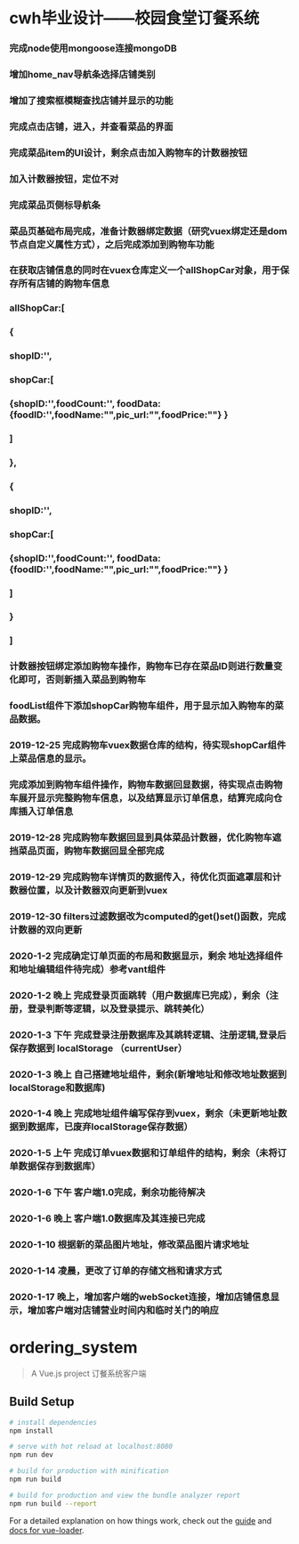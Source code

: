 # cwh毕业设计——校园食堂订餐系统

### 	完成node使用mongoose连接mongoDB

###   增加home_nav导航条选择店铺类别

###   增加了搜索框模糊查找店铺并显示的功能

###   完成点击店铺，进入，并查看菜品的界面

###   完成菜品item的UI设计，剩余点击加入购物车的计数器按钮

###   加入计数器按钮，定位不对    

###   完成菜品页侧标导航条

###   菜品页基础布局完成，准备计数器绑定数据（研究vuex绑定还是dom节点自定义属性方式），之后完成添加到购物车功能

###   在获取店铺信息的同时在vuex仓库定义一个allShopCar对象，用于保存所有店铺的购物车信息
###   allShopCar:[
###        {   
###            shopID:'',
###            shopCar:[
###                {shopID:'',foodCount:'',  foodData:{foodID:'',foodName:"",pic_url:"",foodPrice:""}  }
###            ]
###        },
###        {
###            shopID:'',
###            shopCar:[
###                {shopID:'',foodCount:'',  foodData:{foodID:'',foodName:"",pic_url:"",foodPrice:""}  }
###            ]
###        }
###    ]

###   计数器按钮绑定添加购物车操作，购物车已存在菜品ID则进行数量变化即可，否则新插入菜品到购物车

###   foodList组件下添加shopCar购物车组件，用于显示加入购物车的菜品数据。

###   2019-12-25 完成购物车vuex数据仓库的结构，待实现shopCar组件上菜品信息的显示。

###   完成添加到购物车组件操作，购物车数据回显数据，待实现点击购物车展开显示完整购物车信息，以及结算显示订单信息，结算完成向仓库插入订单信息

###   2019-12-28  完成购物车数据回显到具体菜品计数器，优化购物车遮挡菜品页面，购物车数据回显全部完成

###   2019-12-29  完成购物车详情页的数据传入，待优化页面遮罩层和计数器位置，以及计数器双向更新到vuex

###   2019-12-30  filters过滤数据改为computed的get()set()函数，完成计数器的双向更新

###   2020-1-2    完成确定订单页面的布局和数据显示，剩余 地址选择组件和地址编辑组件待完成）参考vant组件

###   2020-1-2 晚上 完成登录页面跳转（用户数据库已完成），剩余（注册，登录判断等逻辑，以及登录提示、跳转美化）

###   2020-1-3 下午 完成登录注册数据库及其跳转逻辑、注册逻辑,登录后保存数据到 localStorage （currentUser）

###   2020-1-3 晚上 自己搭建地址组件，剩余(新增地址和修改地址数据到localStorage和数据库)

###   2020-1-4 晚上 完成地址组件编写保存到vuex，剩余（未更新地址数据到数据库，已废弃localStorage保存数据）

###   2020-1-5 上午 完成订单vuex数据和订单组件的结构，剩余（未将订单数据保存到数据库）

###   2020-1-6 下午 客户端1.0完成，剩余功能待解决

###   2020-1-6 晚上 客户端1.0数据库及其连接已完成

###   2020-1-10 根据新的菜品图片地址，修改菜品图片请求地址

###   2020-1-14  凌晨，更改了订单的存储文档和请求方式

###   2020-1-17  晚上，增加客户端的webSocket连接，增加店铺信息显示，增加客户端对店铺营业时间内和临时关门的响应



# ordering_system

> A Vue.js project  订餐系统客户端

## Build Setup

``` bash
# install dependencies
npm install

# serve with hot reload at localhost:8080
npm run dev

# build for production with minification
npm run build

# build for production and view the bundle analyzer report
npm run build --report
```

For a detailed explanation on how things work, check out the [guide](http://vuejs-templates.github.io/webpack/) and [docs for vue-loader](http://vuejs.github.io/vue-loader).
